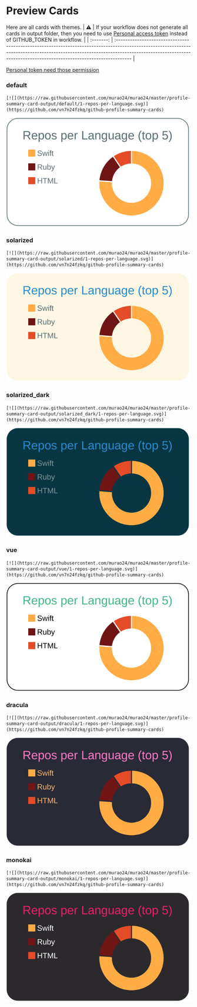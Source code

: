 
# Preview Cards

Here are all cards with themes.
| :warning: | If your workflow does not generate all cards in output folder, then you need to use [Personal access token](https://docs.github.com/en/actions/configuring-and-managing-workflows/creating-and-storing-encrypted-secrets) instead of GITHUB_TOKEN in workflow. |
| :-------: | :------------------------------------------------------------------------------------------------------------------------------------------------------------------------------------------------------------------------------------------------ |

[Personal token need those permission](https://github.com/vn7n24fzkq/github-profile-summary-cards/wiki/Personal-access-token-permissions)


### default


```
[![](https://raw.githubusercontent.com/murao24/murao24/master/profile-summary-card-output/default/1-repos-per-language.svg)](https://github.com/vn7n24fzkq/github-profile-summary-cards)
```
![](https://raw.githubusercontent.com/murao24/murao24/master/profile-summary-card-output/default/1-repos-per-language.svg)


### solarized


```
[![](https://raw.githubusercontent.com/murao24/murao24/master/profile-summary-card-output/solarized/1-repos-per-language.svg)](https://github.com/vn7n24fzkq/github-profile-summary-cards)
```
![](https://raw.githubusercontent.com/murao24/murao24/master/profile-summary-card-output/solarized/1-repos-per-language.svg)


### solarized_dark


```
[![](https://raw.githubusercontent.com/murao24/murao24/master/profile-summary-card-output/solarized_dark/1-repos-per-language.svg)](https://github.com/vn7n24fzkq/github-profile-summary-cards)
```
![](https://raw.githubusercontent.com/murao24/murao24/master/profile-summary-card-output/solarized_dark/1-repos-per-language.svg)


### vue


```
[![](https://raw.githubusercontent.com/murao24/murao24/master/profile-summary-card-output/vue/1-repos-per-language.svg)](https://github.com/vn7n24fzkq/github-profile-summary-cards)
```
![](https://raw.githubusercontent.com/murao24/murao24/master/profile-summary-card-output/vue/1-repos-per-language.svg)


### dracula


```
[![](https://raw.githubusercontent.com/murao24/murao24/master/profile-summary-card-output/dracula/1-repos-per-language.svg)](https://github.com/vn7n24fzkq/github-profile-summary-cards)
```
![](https://raw.githubusercontent.com/murao24/murao24/master/profile-summary-card-output/dracula/1-repos-per-language.svg)


### monokai


```
[![](https://raw.githubusercontent.com/murao24/murao24/master/profile-summary-card-output/monokai/1-repos-per-language.svg)](https://github.com/vn7n24fzkq/github-profile-summary-cards)
```
![](https://raw.githubusercontent.com/murao24/murao24/master/profile-summary-card-output/monokai/1-repos-per-language.svg)

